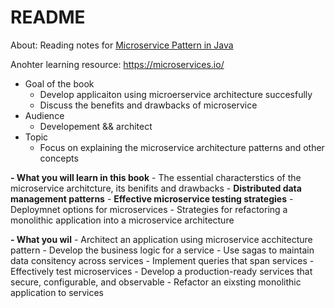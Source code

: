 # README

About: Reading notes for [Microservice Pattern in Java](https://microservices.io/book)

Anohter learning resource: https://microservices.io/


- Goal of the book
	- Develop applicaiton using microerservice architecture succesfully
	- Discuss the benefits and drawbacks of microservice
- Audience
	- Developement && architect
- Topic
	- Focus on explaining the microservice architecture patterns and other concepts

**- What you will learn in this book**
	- The essential characterstics of the microservice architcture, its benifits and drawbacks
	- **Distributed data management patterns**
	- **Effective microservice testing strategies**
	- Deploymnet options for microservices
	- Strategies for refactoring a monolithic application into a microservice architecture
	
**- What you wil**
	- Architect an application using microservice acchitecture pattern
	- Develop the business logic for a service
	- Use sagas to maintain data consitency across services
	- Implement queries that span services
	- Effectively test microservices
	- Develop a production-ready services that secure, configurable, and observable
	- Refactor an eixsting monolithic application to services


